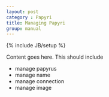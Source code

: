```yaml
---
layout: post
category : Papyri
title: Managing Papyri
group: manual
---
```

{% include JB/setup %}

Content goes here. This should include
* manage papyrus
* manage name
* manage connection
* manage image
